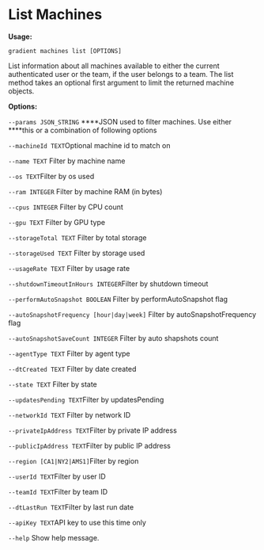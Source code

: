 # List Machines

**Usage:** 

`gradient machines list [OPTIONS]`

List information about all machines available to either the current authenticated user or the team, if the user belongs to a team. The list method takes an optional first argument to limit the returned machine objects.

**Options:**

`--params JSON_STRING` ****JSON used to filter machines. Use either ****this or a combination of following options

`--machineId TEXT`Optional machine id to match on

`--name TEXT` Filter by machine name

`--os TEXT`Filter by os used

`--ram INTEGER` Filter by machine RAM \(in bytes\)

`--cpus INTEGER` Filter by CPU count

`--gpu TEXT` Filter by GPU type

`--storageTotal TEXT` Filter by total storage

`--storageUsed TEXT` Filter by storage used

`--usageRate TEXT` Filter by usage rate

`--shutdownTimeoutInHours INTEGER`Filter by shutdown timeout

`--performAutoSnapshot BOOLEAN` Filter by performAutoSnapshot flag

`--autoSnapshotFrequency [hour|day|week]` Filter by autoSnapshotFrequency flag

`--autoSnapshotSaveCount INTEGER` Filter by auto shapshots count

`--agentType TEXT` Filter by agent type

`--dtCreated TEXT` Filter by date created

`--state TEXT` Filter by state

`--updatesPending TEXT`Filter by updatesPending

`--networkId TEXT` Filter by network ID

`--privateIpAddress TEXT`Filter by private IP address

`--publicIpAddress TEXT`Filter by public IP address

`--region [CA1|NY2|AMS1]`Filter by region

`--userId TEXT`Filter by user ID

`--teamId TEXT`Filter by team ID

`--dtLastRun TEXT`Filter by last run date

`--apiKey TEXT`API key to use this time only

`--help` Show help message.

